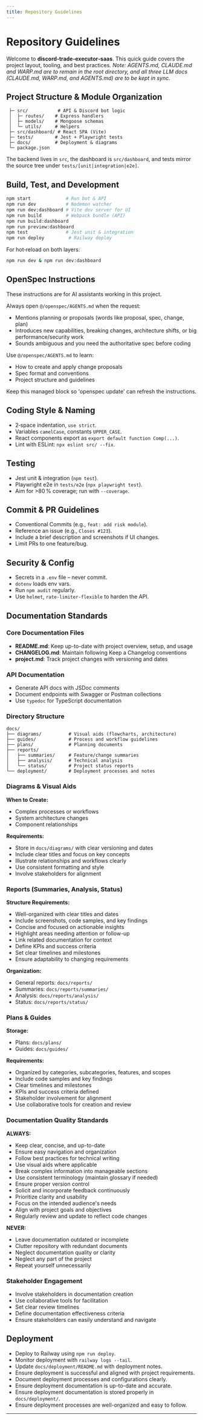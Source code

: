 ```yaml
---
title: Repository Guidelines
---
```


# Repository Guidelines

Welcome to **discord‑trade‑executor‑saas**. This quick guide covers the
project layout, tooling, and best practices.
*Note: AGENTS.md, CLAUDE.md and WARP.md are to remain in the root directory, and all three LLM docs (CLAUDE.md, WARP.md, and AGENTS.md) are to be kept in sync.*

## Project Structure & Module Organization

```
 ├─ src/           # API & Discord bot logic
 │  ├─ routes/    # Express handlers
 │  ├─ models/    # Mongoose schemas
 │  └─ utils/     # Helpers
 ├─ src/dashboard/ # React SPA (Vite)
 ├─ tests/        # Jest + Playwright tests
 ├─ docs/         # Deployment & diagrams
 └─ package.json
```

The backend lives in `src`, the dashboard is `src/dashboard`, and tests
mirror the source tree under `tests/[unit|integration|e2e]`.

## Build, Test, and Development

```bash
npm start             # Run bot & API
npm run dev           # Nodemon watcher
npm run dev:dashboard # Vite dev server for UI
npm run build         # Webpack bundle (API)
npm run build:dashboard
npm run preview:dashboard
npm test              # Jest unit & integration
npm run deploy         # Railway deploy
```

For hot‑reload on both layers:

```bash
npm run dev & npm run dev:dashboard
```

<!-- OPENSPEC:START -->
## OpenSpec Instructions

These instructions are for AI assistants working in this project.

Always open `@/openspec/AGENTS.md` when the request:

- Mentions planning or proposals (words like proposal, spec, change, plan)
- Introduces new capabilities, breaking changes, architecture shifts, or big performance/security work
- Sounds ambiguous and you need the authoritative spec before coding

Use `@/openspec/AGENTS.md` to learn:

- How to create and apply change proposals
- Spec format and conventions
- Project structure and guidelines

Keep this managed block so 'openspec update' can refresh the instructions.

<!-- OPENSPEC:END -->

## Coding Style & Naming

- 2‑space indentation, `use strict`.
- Variables `camelCase`, constants `UPPER_CASE`.
- React components export as `export default function Comp(...)`.
- Lint with ESLint: `npx eslint src/ --fix`.

## Testing

- Jest unit & integration (`npm test`).
- Playwright e2e in `tests/e2e` (`npx playwright test`).
- Aim for >80 % coverage; run with `--coverage`.

## Commit & PR Guidelines

- Conventional Commits (e.g., `feat: add risk module`).
- Reference an issue (e.g., `Closes #123`).
- Include a brief description and screenshots if UI changes.
- Limit PRs to one feature/bug.

## Security & Config

- Secrets in a `.env` file – never commit.
- `dotenv` loads env vars.
- Run `npm audit` regularly.
- Use `helmet`, `rate‑limiter‑flexible` to harden the API.

## Documentation Standards

### Core Documentation Files

- **README.md**: Keep up-to-date with project overview, setup, and usage
- **CHANGELOG.md**: Maintain following Keep a Changelog conventions
- **project.md**: Track project changes with versioning and dates

### API Documentation

- Generate API docs with JSDoc comments
- Document endpoints with Swagger or Postman collections
- Use `typedoc` for TypeScript documentation

### Directory Structure

```
docs/
├── diagrams/          # Visual aids (flowcharts, architecture)
├── guides/            # Process and workflow guidelines
├── plans/             # Planning documents
├── reports/
│   ├── summaries/     # Feature/change summaries
│   ├── analysis/      # Technical analysis
│   └── status/        # Project status reports
└── deployment/        # Deployment processes and notes
```

### Diagrams & Visual Aids

**When to Create:**

- Complex processes or workflows
- System architecture changes
- Component relationships

**Requirements:**

- Store in `docs/diagrams/` with clear versioning and dates
- Include clear titles and focus on key concepts
- Illustrate relationships and workflows clearly
- Use consistent formatting and style
- Involve stakeholders for alignment

### Reports (Summaries, Analysis, Status)

**Structure Requirements:**

- Well-organized with clear titles and dates
- Include screenshots, code samples, and key findings
- Concise and focused on actionable insights
- Highlight areas needing attention or follow-up
- Link related documentation for context
- Define KPIs and success criteria
- Set clear timelines and milestones
- Ensure adaptability to changing requirements

**Organization:**

- General reports: `docs/reports/`
- Summaries: `docs/reports/summaries/`
- Analysis: `docs/reports/analysis/`
- Status: `docs/reports/status/`

### Plans & Guides

**Storage:**

- Plans: `docs/plans/`
- Guides: `docs/guides/`

**Requirements:**

- Organized by categories, subcategories, features, and scopes
- Include code samples and key findings
- Clear timelines and milestones
- KPIs and success criteria defined
- Stakeholder involvement for alignment
- Use collaborative tools for creation and review

### Documentation Quality Standards

**ALWAYS:**

- Keep clear, concise, and up-to-date
- Ensure easy navigation and organization
- Follow best practices for technical writing
- Use visual aids where applicable
- Break complex information into manageable sections
- Use consistent terminology (maintain glossary if needed)
- Ensure proper version control
- Solicit and incorporate feedback continuously
- Prioritize clarity and usability
- Focus on the intended audience's needs
- Align with project goals and objectives
- Regularly review and update to reflect code changes

**NEVER:**

- Leave documentation outdated or incomplete
- Clutter repository with redundant documents
- Neglect documentation quality or clarity
- Neglect any part of the project
- Repeat yourself unnecessarily

### Stakeholder Engagement

- Involve stakeholders in documentation creation
- Use collaborative tools for facilitation
- Set clear review timelines
- Define documentation effectiveness criteria
- Ensure stakeholders can easily understand and navigate

## Deployment

- Deploy to Railway using `npm run deploy`.
- Monitor deployment with `railway logs --tail`.
- Update `docs/deployment/README.md` with deployment notes.
- Ensure deployment is successful and aligned with project requirements.
- Document deployment processes and configurations clearly.
- Ensure deployment documentation is up-to-date and accurate.
- Ensure deployment documentation is stored properly in `docs/deployment/`.
- Ensure deployment processes are well-organized and easy to follow.

---
